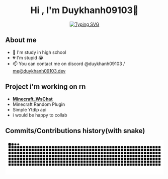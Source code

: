 <div align="center">
  <h1>Hi , I'm Duykhanh09103👋 </h1>
<a href="https://git.io/typing-svg"><img src="https://readme-typing-svg.demolab.com?font=Fira+Code&pause=1000&center=true&vCenter=true&random=false&width=435&lines=Beginner+progammer;Currently+not+doing+anything;Thanks+for+visiting+my+profile;Cerifited+stupid" alt="Typing SVG" /></a>
</div>

## About me
- 🏫 I'm study in high school
- 💔 I'm stupid 😭
- 📫 You can contact me on discord @duykhanh09103 / me@duykhanh09103.dev
## Project i'm working on rn
 - [**Minecraft_WsChat**](https://github.com/duykhanh09103/Minecraft_wsChat)
 - Minecraft Random Plugin
 - Simple Ytdlp api 
 - i would be happy to collab 
 
## Commits/Contributions  history(with snake)
<picture>
  <source media="(prefers-color-scheme: dark)" srcset="https://raw.githubusercontent.com/duykhanh09103/duykhanh09103/output/github-contribution-grid-snake-dark.svg">
  <source media="(prefers-color-scheme: light)" srcset="https://raw.githubusercontent.com/duykhanh09103/duykhanh09103/output/github-contribution-grid-snake.svg">
  <img alt="github contribution grid snake animation" src="https://raw.githubusercontent.com/duykhanh09103/duykhanh09103/output/github-contribution-grid-snake.svg">
</picture>

